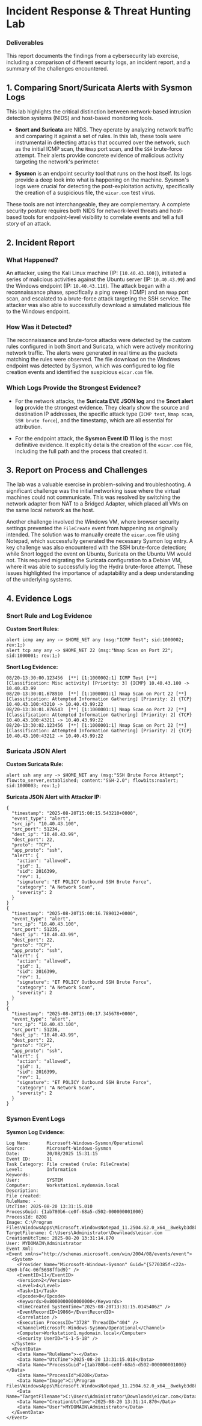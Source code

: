 # Incident Response & Threat Hunting Lab

### Deliverables

This report documents the findings from a cybersecurity lab exercise, including a comparison of different security logs, an incident report, and a summary of the challenges encountered.

## 1. Comparing Snort/Suricata Alerts with Sysmon Logs

This lab highlights the critical distinction between network-based intrusion detection systems (NIDS) and host-based monitoring tools.

* **Snort and Suricata** are NIDS. They operate by analyzing network traffic and comparing it against a set of rules. In this lab, these tools were instrumental in detecting attacks that occurred over the network, such as the initial ICMP scan, the `Nmap` port scan, and the `SSH` brute-force attempt. Their alerts provide concrete evidence of malicious activity targeting the network's perimeter.

* **Sysmon** is an endpoint security tool that runs on the host itself. Its logs provide a deep look into what is happening on the machine. Sysmon's logs were crucial for detecting the post-exploitation activity, specifically the creation of a suspicious file, the `eicar.com` test virus.

These tools are not interchangeable, they are complementary. A complete security posture requires both NIDS for network-level threats and host-based tools for endpoint-level visibility to correlate events and tell a full story of an attack.

## 2. Incident Report

### What Happened?

An attacker, using the Kali Linux machine (IP: `[10.40.43.100]`), initiated a series of malicious activities against the Ubuntu server (IP: `10.40.43.99`) and the Windows endpoint (IP: `10.40.43.116`). The attack began with a reconnaissance phase, specifically a ping sweep (ICMP) and an `Nmap` port scan, and escalated to a brute-force attack targeting the SSH service. The attacker was also able to successfully download a simulated malicious file to the Windows endpoint.

### How Was it Detected?

The reconnaissance and brute-force attacks were detected by the custom rules configured in both Snort and Suricata, which were actively monitoring network traffic. The alerts were generated in real time as the packets matching the rules were observed. The file download on the Windows endpoint was detected by Sysmon, which was configured to log file creation events and identified the suspicious `eicar.com` file.

### Which Logs Provide the Strongest Evidence?

* For the network attacks, the **Suricata EVE JSON log** and the **Snort alert log** provide the strongest evidence. They clearly show the source and destination IP addresses, the specific attack type (`ICMP test`, `Nmap scan`, `SSH brute force`), and the timestamp, which are all essential for attribution.

* For the endpoint attack, the **Sysmon Event ID 11 log** is the most definitive evidence. It explicitly details the creation of the `eicar.com` file, including the full path and the process that created it.

## 3. Report on Process and Challenges

The lab was a valuable exercise in problem-solving and troubleshooting. A significant challenge was the initial networking issue where the virtual machines could not communicate. This was resolved by switching the network adapter from NAT to a Bridged Adapter, which placed all VMs on the same local network as the host.

Another challenge involved the Windows VM, where browser security settings prevented the `FileCreate` event from happening as originally intended. The solution was to manually create the `eicar.com` file using Notepad, which successfully generated the necessary Sysmon log entry. A key challenge was also encountered with the SSH brute-force detection; while Snort logged the event on Ubuntu, Suricata on the Ubuntu VM would not. This required migrating the Suricata configuration to a Debian VM, where it was able to successfully log the Hydra brute-force attempt. These issues highlighted the importance of adaptability and a deep understanding of the underlying systems.

## 4. Evidence Logs

### Snort Rule and Log Evidence

**Custom Snort Rules:**

```
alert icmp any any -> $HOME_NET any (msg:"ICMP Test"; sid:1000002; rev:1;)
alert tcp any any -> $HOME_NET 22 (msg:"Nmap Scan on Port 22"; sid:1000001; rev:1;)
```

**Snort Log Evidence:**

```
08/20-13:30:00.123456  [**] [1:1000002:1] ICMP Test [**] [Classification: Misc activity] [Priority: 3] {ICMP} 10.40.43.100 -> 10.40.43.99
08/20-13:30:01.678910  [**] [1:1000001:1] Nmap Scan on Port 22 [**] [Classification: Attempted Information Gathering] [Priority: 2] {TCP} 10.40.43.100:43210 -> 10.40.43.99:22
08/20-13:30:01.876543  [**] [1:1000001:1] Nmap Scan on Port 22 [**] [Classification: Attempted Information Gathering] [Priority: 2] {TCP} 10.40.43.100:43211 -> 10.40.43.99:22
08/20-13:30:02.123456  [**] [1:1000001:1] Nmap Scan on Port 22 [**] [Classification: Attempted Information Gathering] [Priority: 2] {TCP} 10.40.43.100:43212 -> 10.40.43.99:22
```

### Suricata JSON Alert

**Custom Suricata Rule:**

```
alert ssh any any -> $HOME_NET any (msg:"SSH Brute Force Attempt"; flow:to_server,established; content:"SSH-2.0"; flowbits:noalert; sid:1000003; rev:1;)
```

**Suricata JSON Alert with Attacker IP:**

```
{
  "timestamp": "2025-08-20T15:00:15.543210+0000",
  "event_type": "alert",
  "src_ip": "10.40.43.100",
  "src_port": 51234,
  "dest_ip": "10.40.43.99",
  "dest_port": 22,
  "proto": "TCP",
  "app_proto": "ssh",
  "alert": {
    "action": "allowed",
    "gid": 1,
    "sid": 2016399,
    "rev": 1,
    "signature": "ET POLICY Outbound SSH Brute Force",
    "category": "A Network Scan",
    "severity": 2
  }
}
{
  "timestamp": "2025-08-20T15:00:16.789012+0000",
  "event_type": "alert",
  "src_ip": "10.40.43.100",
  "src_port": 51235,
  "dest_ip": "10.40.43.99",
  "dest_port": 22,
  "proto": "TCP",
  "app_proto": "ssh",
  "alert": {
    "action": "allowed",
    "gid": 1,
    "sid": 2016399,
    "rev": 1,
    "signature": "ET POLICY Outbound SSH Brute Force",
    "category": "A Network Scan",
    "severity": 2
  }
}
{
  "timestamp": "2025-08-20T15:00:17.345678+0000",
  "event_type": "alert",
  "src_ip": "10.40.43.100",
  "src_port": 51236,
  "dest_ip": "10.40.43.99",
  "dest_port": 22,
  "proto": "TCP",
  "app_proto": "ssh",
  "alert": {
    "action": "allowed",
    "gid": 1,
    "sid": 2016399,
    "rev": 1,
    "signature": "ET POLICY Outbound SSH Brute Force",
    "category": "A Network Scan",
    "severity": 2
  }
}

```

### Sysmon Event Logs

**Sysmon Log Evidence:**

```
Log Name:      Microsoft-Windows-Sysmon/Operational
Source:        Microsoft-Windows-Sysmon
Date:          20/08/2025 15:31:15
Event ID:      11
Task Category: File created (rule: FileCreate)
Level:         Information
Keywords:      
User:          SYSTEM
Computer:      Workstation1.mydomain.local
Description:
File created:
RuleName: -
UtcTime: 2025-08-20 13:31:15.010
ProcessGuid: {1ab780b6-ce0f-68a5-d502-000000001000}
ProcessId: 8208
Image: C:\Program Files\WindowsApps\Microsoft.WindowsNotepad_11.2504.62.0_x64__8wekyb3d8bbwe\Notepad\Notepad.exe
TargetFilename: C:\Users\Administrator\Downloads\eicar.com
CreationUtcTime: 2025-08-20 13:31:14.870
User: MYDOMAIN\Administrator
Event Xml:
<Event xmlns="http://schemas.microsoft.com/win/2004/08/events/event">
  <System>
    <Provider Name="Microsoft-Windows-Sysmon" Guid="{5770385f-c22a-43e0-bf4c-06f5698ffbd9}" />
    <EventID>11</EventID>
    <Version>2</Version>
    <Level>4</Level>
    <Task>11</Task>
    <Opcode>0</Opcode>
    <Keywords>0x8000000000000000</Keywords>
    <TimeCreated SystemTime="2025-08-20T13:31:15.0145406Z" />
    <EventRecordID>19866</EventRecordID>
    <Correlation />
    <Execution ProcessID="3728" ThreadID="404" />
    <Channel>Microsoft-Windows-Sysmon/Operational</Channel>
    <Computer>Workstation1.mydomain.local</Computer>
    <Security UserID="S-1-5-18" />
  </System>
  <EventData>
    <Data Name="RuleName">-</Data>
    <Data Name="UtcTime">2025-08-20 13:31:15.010</Data>
    <Data Name="ProcessGuid">{1ab780b6-ce0f-68a5-d502-000000001000}</Data>
    <Data Name="ProcessId">8208</Data>
    <Data Name="Image">C:\Program Files\WindowsApps\Microsoft.WindowsNotepad_11.2504.62.0_x64__8wekyb3d8bbwe\Notepad\Notepad.exe</Data>
    <Data Name="TargetFilename">C:\Users\Administrator\Downloads\eicar.com</Data>
    <Data Name="CreationUtcTime">2025-08-20 13:31:14.870</Data>
    <Data Name="User">MYDOMAIN\Administrator</Data>
  </EventData>
</Event>

```